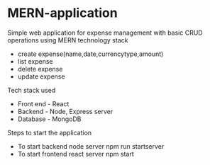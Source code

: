 # MERN-application

Simple web application for expense management with basic CRUD operations using MERN technology stack

- create expense(name,date,currencytype,amount)
- list expense
- delete expense
- update expense

Tech stack used

- Front end - React
- Backend - Node, Express server
- Database - MongoDB

Steps to start the application

- To start backend node server
  npm run startserver
- To start frontend react server
  npm start
